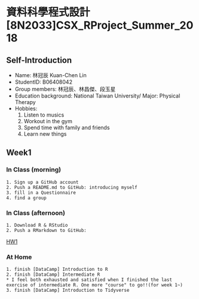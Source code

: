 ﻿# 資料科學程式設計[8N2033]CSX_RProject_Summer_2018
## Self-Introduction
* Name: 林冠辰 Kuan-Chen Lin
* StudentID: B06408042
* Group members: 林冠辰、林昌傑、段玉星
* Education background: National Taiwan University/ Major: Physical Therapy
* Hobbies: 
  1. Listen to musics
  2. Workout in the gym
  3. Spend time with family and friends
  4. Learn new things 
## Week1
### In Class (morning)
	1. Sign up a GitHub account
	2. Push a README.md to GitHub: introducing myself
	3. fill in a Questionnaire 
	4. find a group 
### In Class (afternoon)
	1. Download R & RStudio
	2. Push a RMarkdown to GitHub:
[HW1]( https://tedlinx.github.io/CSX_RProject_summer_2018/week1/HW1.html)
### At Home
	1. finish [DataCamp] Introduction to R
	2. finish [DataCamp] Intermediate R
	* I feel both exhausted and satisfied when I finished the last exercise of intermediate R. One more "course" to go!!(for week 1~) 
	3. finish [DataCamp] Introduction to Tidyverse